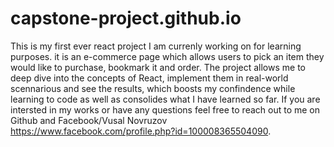# capstone-project.github.io
This is my first ever react project I am currenly working on for learning purposes. it is an e-commerce page which allows users to pick an item they would like to purchase, bookmark it and order.
The project allows me to deep dive into the concepts of React, implement them in real-world scennarious and see the results, which boosts my confindence while learning to code as well as consolides what I have learned so far.
If you are intersted in my works or have any questions feel free to reach out to me on Github and Facebook/Vusal Novruzov https://www.facebook.com/profile.php?id=100008365504090.
